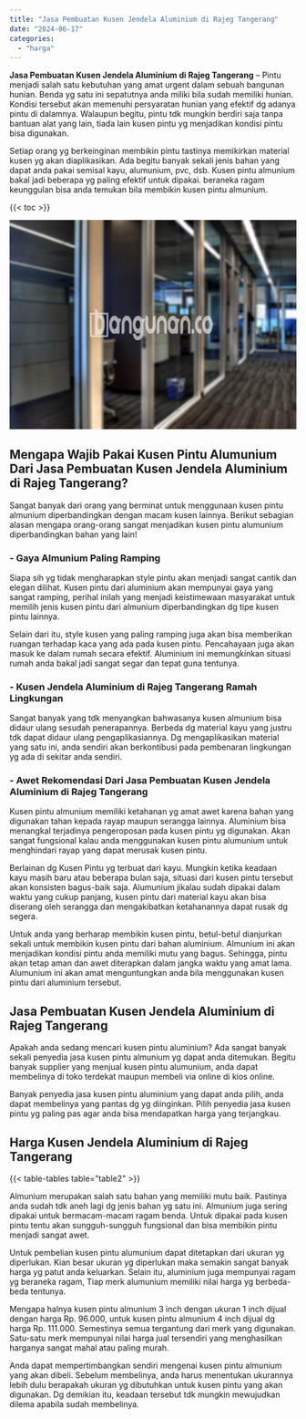 ```yaml
---
title: "Jasa Pembuatan Kusen Jendela Aluminium di Rajeg Tangerang"
date: "2024-06-17"
categories: 
  - "harga"
---
```


**Jasa Pembuatan Kusen Jendela Aluminium di Rajeg Tangerang** – Pintu menjadi salah satu kebutuhan yang amat urgent dalam sebuah bangunan hunian. Benda yg satu ini sepatutnya anda miliki bila sudah memiliki hunian. Kondisi tersebut akan memenuhi persyaratan hunian yang efektif dg adanya pintu di dalamnya. Walaupun begitu, pintu tdk mungkin berdiri saja tanpa bantuan alat yang lain, tiada lain kusen pintu yg menjadikan kondisi pintu bisa digunakan.

Setiap orang yg berkeinginan membikin pintu tastinya memikirkan material kusen yg akan diaplikasikan. Ada begitu banyak sekali jenis bahan yang dapat anda pakai semisal kayu, alumunium, pvc, dsb. Kusen pintu almunium bakal jadi beberapa yg paling efektif untuk dipakai. beraneka ragam keunggulan bisa anda temukan bila membikin kusen pintu almunium.

{{< toc >}}

![Jasa Pembuatan Kusen Jendela Aluminium di Rajeg Tangerang](/images/harga-kusen-jendela-alumunium-45.png)

## Mengapa Wajib Pakai Kusen Pintu Alumunium Dari Jasa Pembuatan Kusen Jendela Aluminium di Rajeg Tangerang?

Sangat banyak dari orang yang berminat untuk menggunaan kusen pintu almunium diperbandingkan dengan macam kusen lainnya. Berikut sebagian alasan mengapa orang-orang sangat menjadikan kusen pintu alumunium diperbandingkan bahan yang lain!

### \- Gaya Almunium Paling Ramping

Siapa sih yg tidak mengharapkan style pintu akan menjadi sangat cantik dan elegan dilihat. Kusen pintu dari aluminium akan mempunyai gaya yang sangat ramping, perihal inilah yang menjadi keistimewaan masyarakat untuk memilih jenis kusen pintu dari almunium diperbandingkan dg tipe kusen pintu lainnya.

Selain dari itu, style kusen yang paling ramping juga akan bisa memberikan ruangan terhadap kaca yang ada pada kusen pintu. Pencahayaan juga akan masuk ke dalam rumah secara efektif. Aluminium ini memungkinkan situasi rumah anda bakal jadi sangat segar dan tepat guna tentunya.

### \- Kusen Jendela Aluminium di Rajeg Tangerang Ramah Lingkungan

Sangat banyak yang tdk menyangkan bahwasanya kusen almunium bisa didaur ulang sesudah penerapannya. Berbeda dg material kayu yang justru tdk dapat didaur ulang pengaplikasiannya. Dg mengaplikasikan material yang satu ini, anda sendiri akan berkontibusi pada pembenaran lingkungan yg ada di sekitar anda sendiri.

### \- Awet Rekomendasi Dari Jasa Pembuatan Kusen Jendela Aluminium di Rajeg Tangerang

Kusen pintu almunium memiliki ketahanan yg amat awet karena bahan yang digunakan tahan kepada rayap maupun serangga lainnya. Aluminium bisa menangkal terjadinya pengeroposan pada kusen pintu yg digunakan. Akan sangat fungsional kalau anda menggunakan kusen pintu alumunium untuk menghindari rayap yang dapat merusak kusen pintu.

Berlainan dg Kusen Pintu yg terbuat dari kayu. Mungkin ketika keadaan kayu masih baru atau beberapa bulan saja, situasi dari kusen pintu tersebut akan konsisten bagus-baik saja. Alumunium jikalau sudah dipakai dalam waktu yang cukup panjang, kusen pintu dari material kayu akan bisa diserang oleh serangga dan mengakibatkan ketahanannya dapat rusak dg segera.

Untuk anda yang berharap membikin kusen pintu, betul-betul dianjurkan sekali untuk membikin kusen pintu dari bahan aluminium. Almunium ini akan menjadikan kondisi pintu anda memiliki mutu yang bagus. Sehingga, pintu akan tetap aman dan awet diterapkan dalam jangka waktu yang amat lama. Alumunium ini akan amat menguntungkan anda bila menggunakan kusen pintu dari aluminium tersebut.

## Jasa Pembuatan Kusen Jendela Aluminium di Rajeg Tangerang

Apakah anda sedang mencari kusen pintu aluminium? Ada sangat banyak sekali penyedia jasa kusen pintu almunium yg dapat anda ditemukan. Begitu banyak supplier yang menjual kusen pintu alumunium, anda dapat membelinya di toko terdekat maupun membeli via online di kios online.

Banyak penyedia jasa kusen pintu aluminium yang dapat anda pilih, anda dapat membelinya yang pantas dg yg diinginkan. Pilih penyedia jasa kusen pintu yg paling pas agar anda bisa mendapatkan harga yang terjangkau.

## Harga Kusen Jendela Aluminium di Rajeg Tangerang

{{< table-tables table="table2" >}}

Almunium merupakan salah satu bahan yang memiliki mutu baik. Pastinya anda sudah tdk aneh lagi dg jenis bahan yg satu ini. Almunium juga sering dipakai untuk bermacam-macam ragam benda. Untuk dipakai pada kusen pintu tentu akan sungguh-sungguh fungsional dan bisa membikin pintu menjadi sangat awet.

Untuk pembelian kusen pintu alumunium dapat ditetapkan dari ukuran yg diperlukan. Kian besar ukuran yg diperlukan maka semakin sangat banyak harga yg patut anda keluarkan. Selain itu, aluminium juga mempunyai ragam yg beraneka ragam, Tiap merk alumunium memiliki nilai harga yg berbeda-beda tentunya.

Mengapa halnya kusen pintu almunium 3 inch dengan ukuran 1 inch dijual dengan harga Rp. 96.000, untuk kusen pintu almunium 4 inch dijual dg harga Rp. 111.000. Semestinya semua tergantung dari merk yang digunakan. Satu-satu merk mempunyai nilai harga jual tersendiri yang menghasilkan harganya sangat mahal atau paling murah.

Anda dapat mempertimbangkan sendiri mengenai kusen pintu almunium yang akan dibeli. Sebelum membelinya, anda harus menentukan ukurannya lebih dulu berapakah ukuran yg dibutuhkan untuk kusen pintu yang akan digunakan. Dg demikian itu, keadaan tersebut tdk mungkin mewujudkan dilema apabila sudah membelinya.
